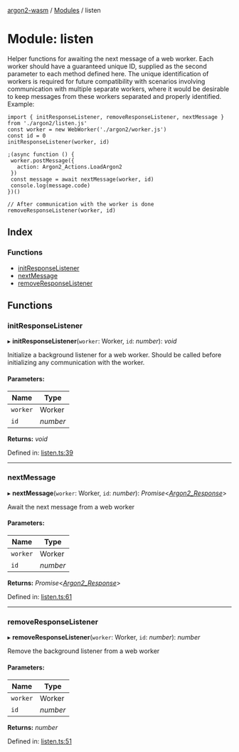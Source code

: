 [argon2-wasm](../README.md) / [Modules](../modules.md) / listen

# Module: listen

Helper functions for awaiting the next message of a web worker.
Each worker should have a guaranteed unique ID, supplied as the second parameter to each method defined here.
The unique identification of workers is required for future compatibility with scenarios involving communication with multiple separate workers,
where it would be desirable to keep messages from these workers separated and properly identified.
Example:

```
import { initResponseListener, removeResponseListener, nextMessage } from './argon2/listen.js'
const worker = new WebWorker('./argon2/worker.js')
const id = 0
initResponseListener(worker, id)

;(async function () {
 worker.postMessage({
   action: Argon2_Actions.LoadArgon2
 })
 const message = await nextMessage(worker, id)
 console.log(message.code)
})()

// After communication with the worker is done
removeResponseListener(worker, id)
```

## Index

### Functions

* [initResponseListener](listen.md#initresponselistener)
* [nextMessage](listen.md#nextmessage)
* [removeResponseListener](listen.md#removeresponselistener)

## Functions

### initResponseListener

▸ **initResponseListener**(`worker`: Worker, `id`: *number*): *void*

Initialize a background listener for a web worker. Should be called before initializing any communication with the worker.

#### Parameters:

Name | Type |
------ | ------ |
`worker` | Worker |
`id` | *number* |

**Returns:** *void*

Defined in: [listen.ts:39](https://github.com/very-amused/argon2-wasm/blob/3a18a48/src/listen.ts#L39)

___

### nextMessage

▸ **nextMessage**(`worker`: Worker, `id`: *number*): *Promise*<[*Argon2\_Response*](../interfaces/argon2.argon2_response.md)\>

Await the next message from a web worker

#### Parameters:

Name | Type |
------ | ------ |
`worker` | Worker |
`id` | *number* |

**Returns:** *Promise*<[*Argon2\_Response*](../interfaces/argon2.argon2_response.md)\>

Defined in: [listen.ts:61](https://github.com/very-amused/argon2-wasm/blob/3a18a48/src/listen.ts#L61)

___

### removeResponseListener

▸ **removeResponseListener**(`worker`: Worker, `id`: *number*): *number*

Remove the background listener from a web worker

#### Parameters:

Name | Type |
------ | ------ |
`worker` | Worker |
`id` | *number* |

**Returns:** *number*

Defined in: [listen.ts:51](https://github.com/very-amused/argon2-wasm/blob/3a18a48/src/listen.ts#L51)
